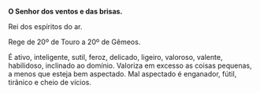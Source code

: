 **O Senhor dos ventos e das brisas.**

  

Rei dos espíritos do ar.

  

Rege de 20º de Touro a 20º de Gêmeos.

  

É ativo, inteligente, sutil, feroz, delicado, ligeiro, valoroso, valente,
habilidoso, inclinado ao domínio. Valoriza em excesso as coisas pequenas, a
menos que esteja bem aspectado. Mal aspectado é enganador, fútil, tirânico e
cheio de vícios.

